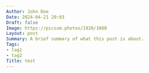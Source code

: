 ```yaml
---
Author: John Doe
Date: 2024-04-21 20:03
Draft: false
Image: https://picsum.photos/1920/1080
Layout: post
Summary: A brief summary of what this post is about.
Tags:
- tag1
- tag2
Title: test
---
```

